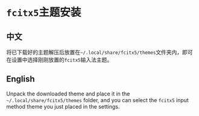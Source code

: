# `fcitx5`主题安装

## 中文

将已下载好的主题解压后放置在`~/.local/share/fcitx5/themes`文件夹内，即可在设置中选择刚刚放置的`fcitx5`输入法主题。

## English

Unpack the downloaded theme and place it in the `~/.local/share/fcitx5/themes` folder, and you can select the `fcitx5` input method theme you just placed in the settings.
